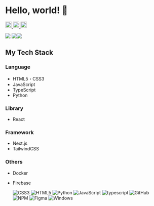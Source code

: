 # Hello, world! 👋

<p align="left">
  <a href="https://github.com/CA01971020">
    <img height="20" src="https://komarev.com/ghpvc/?username=CA01971020" />
  </a>
  <a href="https://zenn.dev/aputech">
    <img height="20" src="https://badgen.org/img/zenn/aputech/likes?style=plastic" />
  </a>
  <a href="https://zenn.dev/aputech">
    <img height="20" src="https://badgen.org/img/zenn/aputech/articles?style=plastic" />
  </a>
<p/>

[![](http://github-profile-summary-cards.vercel.app/api/cards/profile-details?username=CA01971020&theme=default)](https://github.com/vn7n24fzkq/github-profile-summary-cards)
[![](http://github-profile-summary-cards.vercel.app/api/cards/repos-per-language?username=CA01971020&theme=default)](https://github.com/vn7n24fzkq/github-profile-summary-cards)[![](http://github-profile-summary-cards.vercel.app/api/cards/most-commit-language?username=CA01971020&theme=default)](https://github.com/vn7n24fzkq/github-profile-summary-cards)

## My Tech Stack
### Language
- HTML5・CSS3
- JavaScript
- TypeScript
- Python
### Library
- React
### Framework
- Next.js
- TailwindCSS
### Others
- Docker
- Firebase

  <img src="https://img.shields.io/badge/-Css3-1572B6.svg?style=for-the-badge&logo=css3&logoColor=white" alt="CSS3"/>
  <img src="https://img.shields.io/badge/html5-%23E34F26.svg?style=for-the-badge&logo=html5&logoColor=white" alt="HTML5"/>
  <img src="https://img.shields.io/badge/python-3670A0?style=for-the-badge&logo=python&logoColor=ffdd54" alt="Python"/>
  <img src="https://img.shields.io/badge/javascript-%23323330.svg?style=for-the-badge&logo=javascript&logoColor=%23F7DF1E" alt="JavaScript"/>
  <img src="https://img.shields.io/badge/typescript-%23323330.svg?style=for-the-badge&logo=typescript&logoColor=blue" alt="typescript"/>
  <img src="https://img.shields.io/badge/github-%23121011.svg?style=for-the-badge&logo=github&logoColor=white" alt="GitHub"/>
  <img src="https://img.shields.io/badge/NPM-%23000000.svg?style=for-the-badge&logo=npm&logoColor=white" alt="NPM"/>
  <img src="https://img.shields.io/badge/figma-%23F24E1E.svg?style=for-the-badge&logo=figma&logoColor=white" alt="Figma"/>
  <img src="https://img.shields.io/badge/Windows-0078D6?style=for-the-badge&logo=windows&logoColor=white" alt="Windows"/>

<!--
**CA01971020/CA01971020** is a ✨ _special_ ✨ repository because its `README.md` (this file) appears on your GitHub profile.

Here are some ideas to get you started:

- 🔭 I’m currently working on ...
- 🌱 I’m currently learning ...
- 👯 I’m looking to collaborate on ...
- 🤔 I’m looking for help with ...
- 💬 Ask me about ...
- 📫 How to reach me: ...
- 😄 Pronouns: ...
- ⚡ Fun fact: ...
-->
